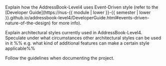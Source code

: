 <div id="architecturalStyles_eventDriven_what">

Explain how the AddressBook-Level4 uses Event-Driven style (refer to the [Developer Guide](https://nus-{{ module | lower }}-{{ semester | lower }}.github.io/addressbook-level4/DeveloperGuide.html#events-driven-nature-of-the-design) for more info).

</div>


<div id="architecturalStyles_more_usingStyles">

Explain architectural styles currently used in AddressBook-Level4. Speculate under what circumstances other architectural styles can be used in it %%&nbsp;e.g. what kind of additional features can make a certain style applicable%%

</div>


<div id="architectureDiagrams_drawing">

Follow the guidelines when documenting the project.

</div>
